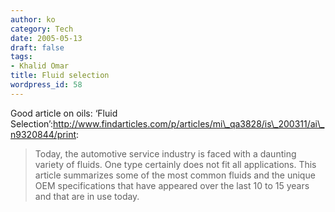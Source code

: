 ```yaml
---
author: ko
category: Tech
date: 2005-05-13
draft: false
tags:
- Khalid Omar
title: Fluid selection
wordpress_id: 58
---
```


Good article on oils: ‘Fluid Selection’:http://www.findarticles.com/p/articles/mi\_qa3828/is\_200311/ai\_n9320844/print:

> Today, the automotive service industry is faced with a daunting variety of fluids. One type certainly does not fit all applications. This article summarizes some of the most common fluids and the unique OEM specifications that have appeared over the last 10 to 15 years and that are in use today.